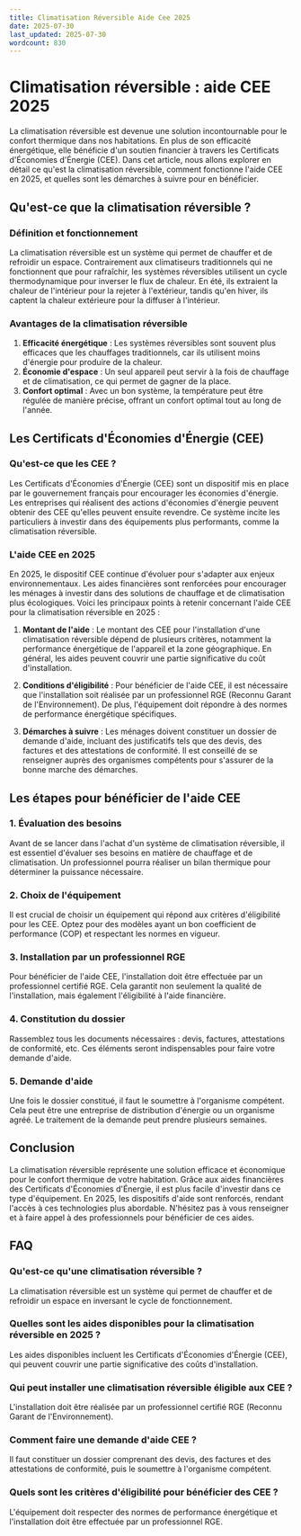 ```yaml
---
title: Climatisation Réversible Aide Cee 2025
date: 2025-07-30
last_updated: 2025-07-30
wordcount: 830
---
```


# Climatisation réversible : aide CEE 2025

La climatisation réversible est devenue une solution incontournable pour le confort thermique dans nos habitations. En plus de son efficacité énergétique, elle bénéficie d'un soutien financier à travers les Certificats d'Économies d'Énergie (CEE). Dans cet article, nous allons explorer en détail ce qu'est la climatisation réversible, comment fonctionne l'aide CEE en 2025, et quelles sont les démarches à suivre pour en bénéficier.

## Qu'est-ce que la climatisation réversible ?

### Définition et fonctionnement

La climatisation réversible est un système qui permet de chauffer et de refroidir un espace. Contrairement aux climatiseurs traditionnels qui ne fonctionnent que pour rafraîchir, les systèmes réversibles utilisent un cycle thermodynamique pour inverser le flux de chaleur. En été, ils extraient la chaleur de l'intérieur pour la rejeter à l'extérieur, tandis qu'en hiver, ils captent la chaleur extérieure pour la diffuser à l'intérieur.

### Avantages de la climatisation réversible

1. **Efficacité énergétique** : Les systèmes réversibles sont souvent plus efficaces que les chauffages traditionnels, car ils utilisent moins d'énergie pour produire de la chaleur.
2. **Économie d'espace** : Un seul appareil peut servir à la fois de chauffage et de climatisation, ce qui permet de gagner de la place.
3. **Confort optimal** : Avec un bon système, la température peut être régulée de manière précise, offrant un confort optimal tout au long de l'année.

## Les Certificats d'Économies d'Énergie (CEE)

### Qu'est-ce que les CEE ?

Les Certificats d'Économies d'Énergie (CEE) sont un dispositif mis en place par le gouvernement français pour encourager les économies d'énergie. Les entreprises qui réalisent des actions d'économies d'énergie peuvent obtenir des CEE qu'elles peuvent ensuite revendre. Ce système incite les particuliers à investir dans des équipements plus performants, comme la climatisation réversible.

### L'aide CEE en 2025

En 2025, le dispositif CEE continue d'évoluer pour s'adapter aux enjeux environnementaux. Les aides financières sont renforcées pour encourager les ménages à investir dans des solutions de chauffage et de climatisation plus écologiques. Voici les principaux points à retenir concernant l'aide CEE pour la climatisation réversible en 2025 :

1. **Montant de l'aide** : Le montant des CEE pour l'installation d'une climatisation réversible dépend de plusieurs critères, notamment la performance énergétique de l'appareil et la zone géographique. En général, les aides peuvent couvrir une partie significative du coût d'installation.
   
2. **Conditions d'éligibilité** : Pour bénéficier de l'aide CEE, il est nécessaire que l'installation soit réalisée par un professionnel RGE (Reconnu Garant de l'Environnement). De plus, l'équipement doit répondre à des normes de performance énergétique spécifiques.

3. **Démarches à suivre** : Les ménages doivent constituer un dossier de demande d'aide, incluant des justificatifs tels que des devis, des factures et des attestations de conformité. Il est conseillé de se renseigner auprès des organismes compétents pour s'assurer de la bonne marche des démarches.

## Les étapes pour bénéficier de l'aide CEE

### 1. Évaluation des besoins

Avant de se lancer dans l'achat d'un système de climatisation réversible, il est essentiel d'évaluer ses besoins en matière de chauffage et de climatisation. Un professionnel pourra réaliser un bilan thermique pour déterminer la puissance nécessaire.

### 2. Choix de l'équipement

Il est crucial de choisir un équipement qui répond aux critères d'éligibilité pour les CEE. Optez pour des modèles ayant un bon coefficient de performance (COP) et respectant les normes en vigueur.

### 3. Installation par un professionnel RGE

Pour bénéficier de l'aide CEE, l'installation doit être effectuée par un professionnel certifié RGE. Cela garantit non seulement la qualité de l'installation, mais également l'éligibilité à l'aide financière.

### 4. Constitution du dossier

Rassemblez tous les documents nécessaires : devis, factures, attestations de conformité, etc. Ces éléments seront indispensables pour faire votre demande d'aide.

### 5. Demande d'aide

Une fois le dossier constitué, il faut le soumettre à l'organisme compétent. Cela peut être une entreprise de distribution d'énergie ou un organisme agréé. Le traitement de la demande peut prendre plusieurs semaines.

## Conclusion

La climatisation réversible représente une solution efficace et économique pour le confort thermique de votre habitation. Grâce aux aides financières des Certificats d'Économies d'Énergie, il est plus facile d'investir dans ce type d'équipement. En 2025, les dispositifs d'aide sont renforcés, rendant l'accès à ces technologies plus abordable. N'hésitez pas à vous renseigner et à faire appel à des professionnels pour bénéficier de ces aides.

## FAQ

### Qu'est-ce qu'une climatisation réversible ?

La climatisation réversible est un système qui permet de chauffer et de refroidir un espace en inversant le cycle de fonctionnement.

### Quelles sont les aides disponibles pour la climatisation réversible en 2025 ?

Les aides disponibles incluent les Certificats d'Économies d'Énergie (CEE), qui peuvent couvrir une partie significative des coûts d'installation.

### Qui peut installer une climatisation réversible éligible aux CEE ?

L'installation doit être réalisée par un professionnel certifié RGE (Reconnu Garant de l'Environnement).

### Comment faire une demande d'aide CEE ?

Il faut constituer un dossier comprenant des devis, des factures et des attestations de conformité, puis le soumettre à l'organisme compétent.

### Quels sont les critères d'éligibilité pour bénéficier des CEE ?

L'équipement doit respecter des normes de performance énergétique et l'installation doit être effectuée par un professionnel RGE.